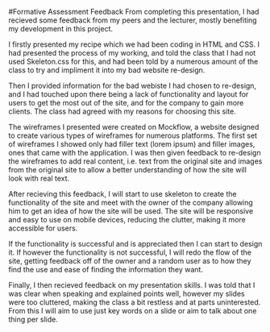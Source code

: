 #Formative Assessment Feedback
From completing this presentation, I had recieved some feedback from my peers and the lecturer, mostly benefiting my development in this project.

I firstly presented my recipe which we had been coding in HTML and CSS. I had presented the process of my working, and told the class that I had not used Skeleton.css for this, and had been told by a numerous amount of the class to try and impliment it into my bad website re-design.

Then I provided information for the bad webiste I had chosen to re-design, and I had touched upon there being a lack of functionality and layout for users to get the most out of the site, and for the company to gain more clients. The class had agreed with my reasons for choosing this site.

The wireframes I presented were created on Mockflow, a website designed to create various types of wireframes for numerous platforms. The first set of wireframes I showed only had filler text (lorem ipsum) and filler images, ones that came with the application. I was then given feedback to re-design the wireframes to add real content, i.e. text from the original site and images from the original site to allow a better understanding of how the site will look with real text.

After recieving this feedback, I will start to use skeleton to create the functionality of the site and meet with the owner of the company allowing him to get an idea of how the site will be used. The site will be responsive and easy to use on mobile devices, reducing the clutter, making it more accessible for users.

If the functionality is successful and is appreciated then I can start to design it.
If however the functionality is not successful, I will redo the flow of the site, getting feedback off of the owner and a random user as to how they find the use and ease of finding the information they want.

Finally, I then recieved feedback on my presentation skills. I was told that I was clear when speaking and explained points well, however my slides were too cluttered, making the class a bit restless and at parts uninterested. From this I will aim to use just key words on a slide or aim to talk about one thing per slide.

